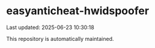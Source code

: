 # easyanticheat-hwidspoofer

Last updated: 2025-06-23 10:30:18

This repository is automatically maintained.
